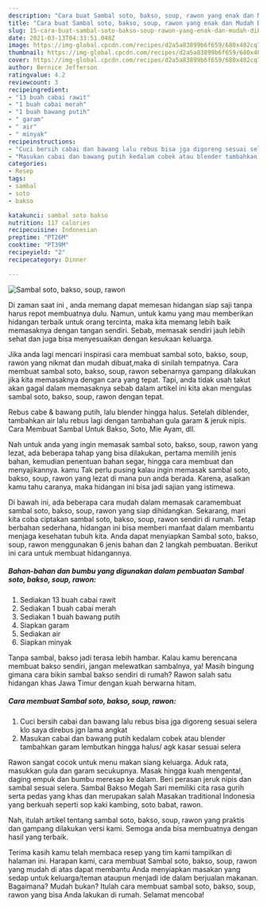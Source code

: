 ```yaml
---
description: "Cara buat Sambal soto, bakso, soup, rawon yang enak dan Mudah Dibuat"
title: "Cara buat Sambal soto, bakso, soup, rawon yang enak dan Mudah Dibuat"
slug: 15-cara-buat-sambal-soto-bakso-soup-rawon-yang-enak-dan-mudah-dibuat
date: 2021-03-13T04:33:51.048Z
image: https://img-global.cpcdn.com/recipes/d2a5a83899b6f659/680x482cq70/sambal-soto-bakso-soup-rawon-foto-resep-utama.jpg
thumbnail: https://img-global.cpcdn.com/recipes/d2a5a83899b6f659/680x482cq70/sambal-soto-bakso-soup-rawon-foto-resep-utama.jpg
cover: https://img-global.cpcdn.com/recipes/d2a5a83899b6f659/680x482cq70/sambal-soto-bakso-soup-rawon-foto-resep-utama.jpg
author: Bernice Jefferson
ratingvalue: 4.2
reviewcount: 3
recipeingredient:
- "13 buah cabai rawit"
- "1 buah cabai merah"
- "1 buah bawang putih"
- " garam"
- " air"
- " minyak"
recipeinstructions:
- "Cuci bersih cabai dan bawang lalu rebus bisa jga digoreng sesuai selera klo saya direbus jgn lama angkat"
- "Masukan cabai dan bawang putih kedalam cobek atau blender tambahkan garam lembutkan hingga halus/ agk kasar sesuai selera"
categories:
- Resep
tags:
- sambal
- soto
- bakso

katakunci: sambal soto bakso 
nutrition: 117 calories
recipecuisine: Indonesian
preptime: "PT26M"
cooktime: "PT39M"
recipeyield: "2"
recipecategory: Dinner

---
```



![Sambal soto, bakso, soup, rawon](https://img-global.cpcdn.com/recipes/d2a5a83899b6f659/680x482cq70/sambal-soto-bakso-soup-rawon-foto-resep-utama.jpg)

Di zaman  saat ini , anda memang dapat memesan hidangan siap saji tanpa harus repot membuatnya dulu. Namun, untuk kamu yang mau memberikan hidangan terbaik untuk orang tercinta, maka kita memang lebih baik memasaknya dengan tangan sendiri. Sebab, memasak sendiri jauh lebih sehat dan juga bisa menyesuaikan dengan kesukaan keluarga.

Jika anda lagi mencari inspirasi cara membuat sambal soto, bakso, soup, rawon yang nikmat dan mudah dibuat,maka di sinilah tempatnya. Cara membuat sambal soto, bakso, soup, rawon  sebenarnya gampang dilakukan jika kita memasaknya dengan cara yang tepat. Tapi, anda tidak usah takut akan gagal dalam memasaknya 
sebab dalam artikel ini kita akan mengulas sambal soto, bakso, soup, rawon dengan tepat.  

Rebus cabe &amp; bawang putih, lalu blender hingga halus. Setelah diblender, tambahkan air lalu rebus lagi dengan tambahan gula garam &amp; jeruk nipis. Cara Membuat Sambal Untuk Bakso, Soto, Mie Ayam, dll.

Nah untuk anda yang ingin memasak sambal soto, bakso, soup, rawon yang lezat, ada beberapa tahap yang bisa dilakukan, pertama memilih jenis bahan, kemudian penentuan bahan segar, hingga cara membuat dan menyajikannya. kamu Tak perlu pusing kalau ingin memasak sambal soto, bakso, soup, rawon yang lezat di mana pun anda berada. Karena, asalkan kamu  tahu caranya, maka hidangan ini bisa jadi sajian yang istimewa.

Di bawah ini, ada beberapa cara mudah dalam memasak caramembuat sambal soto, bakso, soup, rawon yang siap dihidangkan. Sekarang, mari kita coba ciptakan sambal soto, bakso, soup, rawon sendiri di rumah. Tetap berbahan sederhana, hidangan ini bisa memberi manfaat dalam membantu menjaga kesehatan tubuh kita. Anda dapat menyiapkan Sambal soto, bakso, soup, rawon menggunakan 6 jenis bahan dan 2 langkah pembuatan. Berikut ini cara untuk membuat hidangannya.

<!--inarticleads1-->

##### Bahan-bahan dan bumbu yang digunakan dalam pembuatan Sambal soto, bakso, soup, rawon:

1. Sediakan 13 buah cabai rawit
1. Sediakan 1 buah cabai merah
1. Sediakan 1 buah bawang putih
1. Siapkan  garam
1. Sediakan  air
1. Siapkan  minyak


Tanpa sambal, bakso jadi terasa lebih hambar. Kalau kamu berencana membuat bakso sendiri, jangan melewatkan sambalnya, ya! Masih bingung gimana cara bikin sambal bakso sendiri di rumah? Rawon salah satu hidangan khas Jawa Timur dengan kuah berwarna hitam. 

<!--inarticleads2-->

##### Cara membuat Sambal soto, bakso, soup, rawon:

1. Cuci bersih cabai dan bawang lalu rebus bisa jga digoreng sesuai selera klo saya direbus jgn lama angkat
1. Masukan cabai dan bawang putih kedalam cobek atau blender tambahkan garam lembutkan hingga halus/ agk kasar sesuai selera


Rawon sangat cocok untuk menu makan siang keluarga. Aduk rata, masukkan gula dan garam secukupnya. Masak hingga kuah mengental, daging empuk dan bumbu meresap ke dalam. Beri perasan jeruk nipis dan sambal sesuai selera. Sambal Bakso Megah Sari memiliki cita rasa gurih serta pedas yang khas dan merupakan salah Masakan traditional Indonesia yang berkuah seperti sop kaki kambing, soto babat, rawon. 

Nah, itulah artikel tentang  sambal soto, bakso, soup, rawon  yang praktis dan gampang dilakukan versi kami. Semoga anda bisa membuatnya dengan hasil yang terbaik. 

Terima kasih kamu telah membaca resep yang tim kami tampilkan di halaman ini. Harapan kami, cara membuat  Sambal soto, bakso, soup, rawon yang mudah di atas dapat membantu Anda menyiapkan masakan yang sedap untuk keluarga/teman ataupun menjadi ide dalam berjualan makanan. Bagaimana? Mudah bukan? Itulah cara membuat sambal soto, bakso, soup, rawon yang bisa Anda lakukan di rumah. Selamat mencoba!

